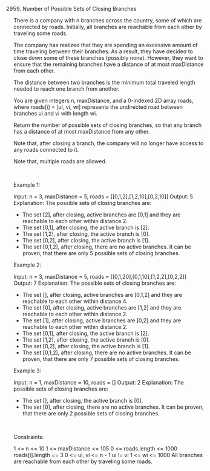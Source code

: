 2959. Number of Possible Sets of Closing Branches

There is a company with n branches across the country, some of which are connected by roads. Initially, all branches are reachable from each other by traveling some roads.

The company has realized that they are spending an excessive amount of time traveling between their branches. As a result, they have decided to close down some of these branches (possibly none). However, they want to ensure that the remaining branches have a distance of at most maxDistance from each other.

The distance between two branches is the minimum total traveled length needed to reach one branch from another.

You are given integers n, maxDistance, and a 0-indexed 2D array roads, where roads[i] = [ui, vi, wi] represents the undirected road between branches ui and vi with length wi.

Return the number of possible sets of closing branches, so that any branch has a distance of at most maxDistance from any other.

Note that, after closing a branch, the company will no longer have access to any roads connected to it.

Note that, multiple roads are allowed.

 

Example 1:

Input: n = 3, maxDistance = 5, roads = [[0,1,2],[1,2,10],[0,2,10]]
Output: 5
Explanation: The possible sets of closing branches are:
- The set [2], after closing, active branches are [0,1] and they are reachable to each other within distance 2.
- The set [0,1], after closing, the active branch is [2].
- The set [1,2], after closing, the active branch is [0].
- The set [0,2], after closing, the active branch is [1].
- The set [0,1,2], after closing, there are no active branches.
It can be proven, that there are only 5 possible sets of closing branches.


Example 2:

Input: n = 3, maxDistance = 5, roads = [[0,1,20],[0,1,10],[1,2,2],[0,2,2]]
Output: 7
Explanation: The possible sets of closing branches are:
- The set [], after closing, active branches are [0,1,2] and they are reachable to each other within distance 4.
- The set [0], after closing, active branches are [1,2] and they are reachable to each other within distance 2.
- The set [1], after closing, active branches are [0,2] and they are reachable to each other within distance 2.
- The set [0,1], after closing, the active branch is [2].
- The set [1,2], after closing, the active branch is [0].
- The set [0,2], after closing, the active branch is [1].
- The set [0,1,2], after closing, there are no active branches.
It can be proven, that there are only 7 possible sets of closing branches.


Example 3:

Input: n = 1, maxDistance = 10, roads = []
Output: 2
Explanation: The possible sets of closing branches are:
- The set [], after closing, the active branch is [0].
- The set [0], after closing, there are no active branches.
It can be proven, that there are only 2 possible sets of closing branches.


 

Constraints:

1 <= n <= 10
1 <= maxDistance <= 105
0 <= roads.length <= 1000
roads[i].length == 3
0 <= ui, vi <= n - 1
ui != vi
1 <= wi <= 1000
All branches are reachable from each other by traveling some roads.